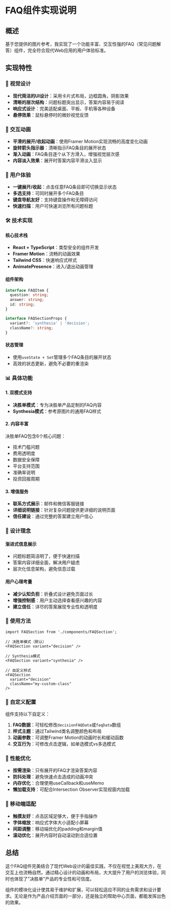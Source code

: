 # FAQ组件实现说明

## 概述

基于您提供的图片参考，我实现了一个功能丰富、交互性强的FAQ（常见问题解答）组件，完全符合现代Web应用的用户体验标准。

## 实现特性

### 🎨 视觉设计
- **现代简洁的UI设计**：采用卡片式布局，边框圆角，阴影效果
- **清晰的层次结构**：问题标题突出显示，答案内容易于阅读
- **响应式设计**：完美适配桌面、平板、手机等各种设备
- **悬停效果**：鼠标悬停时的微妙视觉反馈

### 🔄 交互动画
- **平滑的展开/收起动画**：使用Framer Motion实现流畅的高度变化动画
- **旋转箭头指示器**：清晰指示FAQ条目的展开状态
- **渐入动画**：FAQ条目逐个从下方滑入，增强视觉层次感
- **内容淡入效果**：展开时答案内容平滑淡入显示

### 📱 用户体验
- **一键展开/收起**：点击任意FAQ条目即可切换显示状态
- **多选支持**：可同时展开多个FAQ条目
- **键盘导航友好**：支持键盘操作和无障碍访问
- **快速扫描**：用户可快速浏览所有问题标题

### 🛠️ 技术实现

#### 核心技术栈
- **React + TypeScript**：类型安全的组件开发
- **Framer Motion**：流畅的动画效果
- **Tailwind CSS**：快速响应式样式
- **AnimatePresence**：进入/退出动画管理

#### 组件架构
```typescript
interface FAQItem {
  question: string;
  answer: string;
  id: string;
}

interface FAQSectionProps {
  variant?: 'synthesia' | 'decision';
  className?: string;
}
```

#### 状态管理
- 使用`useState + Set`管理多个FAQ条目的展开状态
- 高效的状态更新，避免不必要的重渲染

### 📊 具体功能

#### 1. 双模式支持
- **决胜单模式**：专为决胜单产品定制的FAQ内容
- **Synthesia模式**：参考原图片的通用FAQ样式

#### 2. 内容丰富
决胜单FAQ包含6个核心问题：
- 技术门槛问题
- 费用透明度
- 数据安全保障
- 平台支持范围
- 准确率说明
- 投资回报周期

#### 3. 增值服务
- **联系方式展示**：邮件和微信客服链接
- **详细说明链接**：针对复杂问题提供更详细的说明页面
- **信任建设**：通过完整的答案建立用户信心

### 🎯 设计理念

#### 渐进式信息展示
- 问题标题简洁明了，便于快速扫描
- 答案内容详细全面，解决用户疑虑
- 层次化信息架构，避免信息过载

#### 用户心理考量
- **减少认知负担**：折叠式设计避免页面过长
- **增强控制感**：用户主动选择查看感兴趣的内容
- **建立信任**：详尽的答案展现专业性和透明度

### 📝 使用方法

```tsx
import FAQSection from './components/FAQSection';

// 决胜单模式（默认）
<FAQSection variant="decision" />

// Synthesia模式
<FAQSection variant="synthesia" />

// 自定义样式
<FAQSection 
  variant="decision" 
  className="my-custom-class" 
/>
```

### 🔧 自定义配置

组件支持以下自定义：
1. **FAQ数据**：可轻松修改`decisionFAQData`或`faqData`数组
2. **样式主题**：通过Tailwind类名调整颜色和布局
3. **动画参数**：可调整Framer Motion的动画时长和缓动函数
4. **交互行为**：可修改点击逻辑，如单选模式vs多选模式

### 🚀 性能优化

- **按需渲染**：只有展开的FAQ才渲染答案内容
- **防抖处理**：避免快速点击造成的动画冲突
- **内存优化**：合理使用useCallback和useMemo
- **懒加载支持**：可配合Intersection Observer实现视窗内加载

### 📱 移动端适配

- **触摸友好**：点击区域足够大，便于手指操作
- **字体缩放**：响应式字体大小适配小屏幕
- **间距调整**：移动端优化的padding和margin值
- **滚动优化**：展开内容时自动滚动到合适位置

## 总结

这个FAQ组件完美结合了现代Web设计的最佳实践，不仅在视觉上美观大方，在交互上也流畅自然。通过精心设计的动画和布局，大大提升了用户的浏览体验，同时也体现了"决胜单"产品的专业性和可信度。

组件的模块化设计使其易于维护和扩展，可以轻松适应不同的业务需求和设计要求。无论是作为产品介绍页面的一部分，还是独立的帮助中心页面，都能发挥出色的效果。 